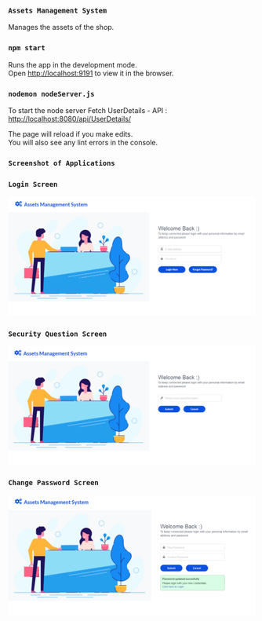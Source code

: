 ### `Assets Management System`

Manages the assets of the shop.

### `npm start`

Runs the app in the development mode.<br />
Open [http://localhost:9191](http://localhost:9191) to view it in the browser.

### `nodemon nodeServer.js`

To start the node server
Fetch UserDetails - API : [http://localhost:8080/api/UserDetails/](http://localhost:8080/api/UserDetails/)

The page will reload if you make edits.<br />
You will also see any lint errors in the console.

### `Screenshot of Applications`

### `Login Screen`

![Alt Text](https://github.com/TaherMandsor53/assets-managemet-system/blob/master/assets/LoginScreen.png)

### `Security Question Screen`

![Alt Text](https://github.com/TaherMandsor53/assets-managemet-system/blob/master/assets/SecurityScreen.png)

### `Change Password Screen`

![Alt Text](https://github.com/TaherMandsor53/assets-managemet-system/blob/master/assets/ChangePassScreen.png)
